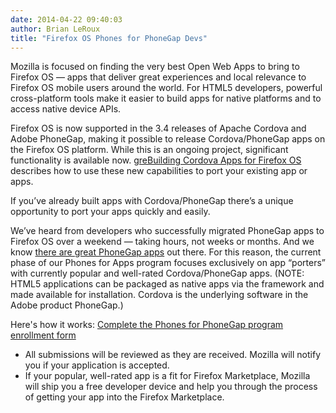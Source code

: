 ```yaml
---
date: 2014-04-22 09:40:03
author: Brian LeRoux
title: "Firefox OS Phones for PhoneGap Devs"
---
```


Mozilla is focused on finding the very best Open Web Apps to bring to Firefox OS — apps that deliver great experiences and local relevance to Firefox OS mobile users around the world.  For HTML5 developers, powerful cross-platform tools make it easier to build apps for native platforms and to access native device APIs.
 
Firefox OS is now supported in the 3.4 releases of Apache Cordova and Adobe PhoneGap, making it possible to release Cordova/PhoneGap apps on the Firefox OS platform. While this is an ongoing project, significant functionality is available now. [greBuilding Cordova Apps for Firefox OS](https://hacks.mozilla.org/2014/02/building-cordova-apps-for-firefox-os/) describes how to use these new capabilities to port your existing app or apps.
 
If you’ve already built apps with Cordova/PhoneGap there’s a unique opportunity to port your apps quickly and easily.
 
We’ve heard from developers who successfully migrated PhoneGap apps to Firefox OS over a weekend — taking hours, not weeks or months. And we know [there are great PhoneGap apps](http://phonegap.com/app/feature/) out there. For this reason, the current phase of our Phones for Apps program focuses exclusively on app “porters” with currently popular and well-rated Cordova/PhoneGap apps. (NOTE: HTML5 applications can be packaged as native apps via the framework and made available for installation. Cordova is the underlying software in the Adobe product PhoneGap.)
 
Here's how it works:  [Complete the Phones for PhoneGap program enrollment form](https://mozhacks.wufoo.com/forms/phones-for-cordovaphonegap-app-ports/)

- All submissions will be reviewed as they are received. Mozilla will notify you if your application is accepted.
- If your popular, well-rated app is a fit for Firefox Marketplace, Mozilla will ship you a free developer device and help you through the process of getting your app into the Firefox Marketplace.

